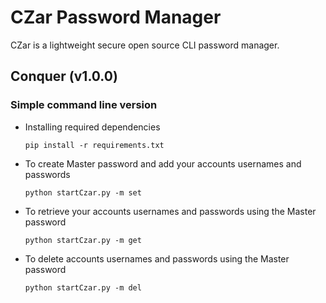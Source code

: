 # CZar Password Manager
CZar is a lightweight secure open source CLI password manager.


## Conquer (v1.0.0)
### Simple command line version

* Installing required dependencies 

    `pip install -r requirements.txt`


* To create Master password and add your accounts usernames and passwords

    `python startCzar.py -m set`


* To retrieve your accounts usernames and passwords using the Master password

    `python startCzar.py -m get`


* To delete accounts usernames and passwords using the Master password

    `python startCzar.py -m del`

